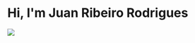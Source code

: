 # Hi, I'm **Juan Ribeiro Rodrigues**



<img align="left" src = "https://github-readme-stats.vercel.app/api/top-langs/?username=JuanRRodrigues">


</div>
